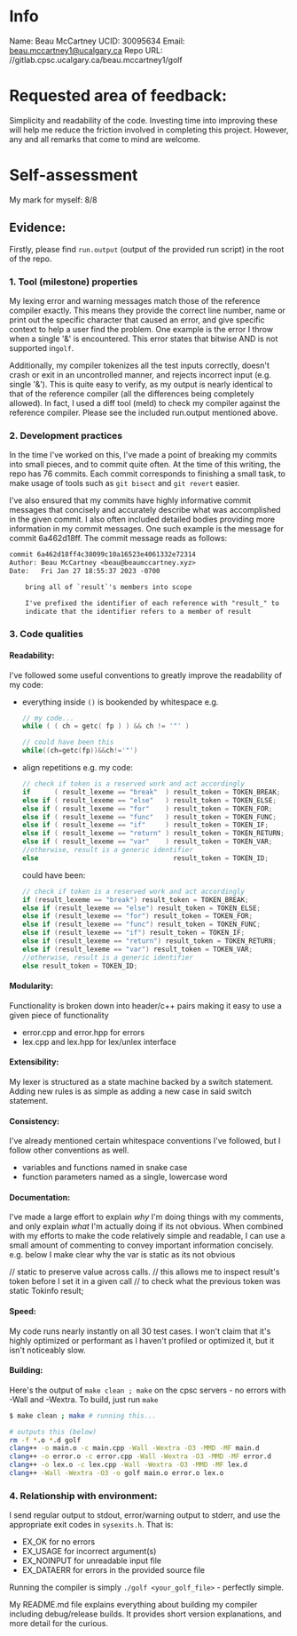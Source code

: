 # Info

Name: Beau McCartney
UCID: 30095634
Email: beau.mccartney1@ucalgary.ca
Repo URL: //gitlab.cpsc.ucalgary.ca/beau.mccartney1/golf

# Requested area of feedback:

Simplicity and readability of the code. Investing time into improving these will help me
reduce the friction involved in completing this project. However, any and all remarks
that come to mind are welcome.

# Self-assessment

My mark for myself: 8/8

## Evidence:

Firstly, please find `run.output` (output of the provided run script) in the root of the repo.

### 1. Tool (milestone) properties

My lexing error and warning messages match those of the reference compiler exactly. This means
they provide the correct line number, name or print out the specific character that caused an
error, and give specific context to help a user find the problem. One example is the error
I throw when a single '&' is encountered. This error states that bitwise AND is not supported
in`golf`.

Additionally, my compiler tokenizes all the test inputs correctly, doesn't crash or exit in an
uncontrolled manner, and rejects incorrect input (e.g. single '&'). This is quite easy to
verify, as my output is nearly identical to that of the reference compiler (all the differences
being completely allowed). In fact, I used a diff tool (meld) to check my compiler against the
reference compiler. Please see the included run.output mentioned above.

### 2. Development practices

In the time I've worked on this, I've made a point of breaking my commits into small pieces, and
to commit quite often. At the time of this writing, the repo has 76 commits. Each commit corresponds
to finishing a small task, to make usage of tools such as `git bisect` and `git revert` easier.

I've also ensured that my commits have highly informative commit messages that concisely and accurately
describe what was accomplished in the given commit. I also often included detailed bodies providing
more information in my commit messages. One such example is the message for commit 6a462d18ff. The
commit message reads as follows:

```diff
commit 6a462d18ff4c38099c10a16523e4061332e72314
Author: Beau McCartney <beau@beaumccartney.xyz>
Date:   Fri Jan 27 18:55:37 2023 -0700

    bring all of `result`'s members into scope

    I've prefixed the identifier of each reference with "result_" to
    indicate that the identifier refers to a member of result
```

### 3. Code qualities

#### Readability:

I've followed some useful conventions to greatly improve the readability of my code:
- everything inside `()` is bookended by whitespace
    e.g.
    ```c++
    // my code...
    while ( ( ch = getc( fp ) ) && ch != '"' )

    // could have been this
    while((ch=getc(fp))&&ch!='"')
    ```

- align repetitions
    e.g. my code:
    ```c++
    // check if token is a reserved work and act accordingly
    if      ( result_lexeme == "break"  ) result_token = TOKEN_BREAK;
    else if ( result_lexeme == "else"   ) result_token = TOKEN_ELSE;
    else if ( result_lexeme == "for"    ) result_token = TOKEN_FOR;
    else if ( result_lexeme == "func"   ) result_token = TOKEN_FUNC;
    else if ( result_lexeme == "if"     ) result_token = TOKEN_IF;
    else if ( result_lexeme == "return" ) result_token = TOKEN_RETURN;
    else if ( result_lexeme == "var"    ) result_token = TOKEN_VAR;
    //otherwise, result is a generic identifier
    else                                  result_token = TOKEN_ID;
    ```

    could have been:

    ```c++
    // check if token is a reserved work and act accordingly
    if (result_lexeme == "break") result_token = TOKEN_BREAK;
    else if (result_lexeme == "else") result_token = TOKEN_ELSE;
    else if (result_lexeme == "for") result_token = TOKEN_FOR;
    else if (result_lexeme == "func") result_token = TOKEN_FUNC;
    else if (result_lexeme == "if") result_token = TOKEN_IF;
    else if (result_lexeme == "return") result_token = TOKEN_RETURN;
    else if (result_lexeme == "var") result_token = TOKEN_VAR;
    //otherwise, result is a generic identifier
    else result_token = TOKEN_ID;
    ```

#### Modularity:

Functionality is broken down into header/c++ pairs making it easy to use
a given piece of functionality
- error.cpp and error.hpp for errors
- lex.cpp and lex.hpp for lex/unlex interface

#### Extensibility:

My lexer is structured as a state machine backed by a switch statement.
Adding new rules is as simple as adding a new case in said switch statement.

#### Consistency:

I've already mentioned certain whitespace conventions I've followed, but I
follow other conventions as well.
- variables and functions named in snake case
- function parameters named as a single, lowercase word

#### Documentation:

I've made a large effort to explain *why* I'm doing things with my comments, and only
explain *what* I'm actually doing if its not obvious. When combined with my efforts
to make the code relatively simple and readable, I can use a small amount of commenting
to convey important information concisely.
e.g. below I make clear why the var is static as its not obvious

// static to preserve value across calls.
// this allows me to inspect result's token before I set it in a given call
// to check what the previous token was
static Tokinfo result;

#### Speed:

My code runs nearly instantly on all 30 test cases. I won't claim that it's highly
optimized or performant as I haven't profiled or optimized it, but it isn't noticeably
slow.

#### Building:

Here's the output of `make clean ; make` on the cpsc servers - no errors with
-Wall and -Wextra. To build, just run `make`

```sh
$ make clean ; make # running this...

# outputs this (below)
rm -f *.o *.d golf
clang++ -o main.o -c main.cpp -Wall -Wextra -O3 -MMD -MF main.d
clang++ -o error.o -c error.cpp -Wall -Wextra -O3 -MMD -MF error.d
clang++ -o lex.o -c lex.cpp -Wall -Wextra -O3 -MMD -MF lex.d
clang++ -Wall -Wextra -O3 -o golf main.o error.o lex.o
```

### 4. Relationship with environment:

I send regular output to stdout, error/warning output to stderr, and use the appropriate
exit codes in `sysexits.h`. That is:
- EX_OK for no errors
- EX_USAGE for incorrect argument(s)
- EX_NOINPUT for unreadable input file
- EX_DATAERR for errors in the provided source file

Running the compiler is simply `./golf <your_golf_file>` - perfectly simple.

My README.md file explains everything about building my compiler including debug/release
builds. It provides short version explanations, and more detail for the curious.
